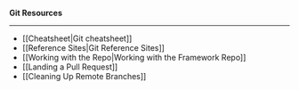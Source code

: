 **Git Resources**

-------------

* [[Cheatsheet|Git cheatsheet]]
* [[Reference Sites|Git Reference Sites]]
* [[Working with the Repo|Working with the Framework Repo]]
* [[Landing a Pull Request]]
* [[Cleaning Up Remote Branches]]
